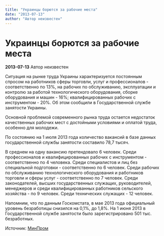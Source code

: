 ```yaml
---
title: "Украинцы борются за рабочие места"
date: "2013-07-13"
author: "Автор неизвестен"
---
```


# Украинцы борются за рабочие места

**2013-07-13** Автор неизвестен

Ситуация на рынке труда Украины характеризуется постоянным спросом на работников сферы торговли, услуг и профессионалов - соответственно по 13%, на рабочих по обслуживанию, эксплуатации и контролю за работой технологического оборудования, сборке оборудования и машин - 16%; квалифицированных рабочих с инструментом - 20%. Об этом сообщили в Государственной службе занятости Украины.

Основной проблемой современного рынка труда остается недостаток качественных рабочих мест с достойными условиями и оплатой труда, особенно для молодежи.

По состоянию на 1 июля 2013 года количество вакансий в базе данных государственной службы занятости составило 78,7 тысяч.

В среднем на одну вакансию претендовало 6 человек. Среди профессионалов и квалифицированных рабочих с инструментом - соответственно по 4 человека. Среди специалистов и лиц без специальной подготовки - соответственно по 6 человек. Среди рабочих по обслуживанию технологического оборудования и работников торговли и сферы услуг - соответственно по 7 человек. Среди законодателей, высших государственных служащих, руководителей, менеджеров и среди квалифицированных работников сельского хозяйства - по 9 человек. Среди технических служащих - 12 человек.

Напомним, что по данным Госкомстата, в мае 2013 года официальный уровень безработицы снизился на 0,1%, до 1,8%. На 1 июня 2013 в Государственной службе занятости было зарегистрировано 501 тыс. безработных.

Источник: [МинПром](http://minprom.ua/news/127396.html)